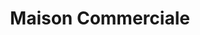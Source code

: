 ---
title: "Maison Commerciale"
url: /kinshasa/maison-commerciale-avenue-bashala/
shop: Einkaufszentrum
---